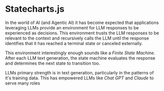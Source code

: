 # Statecharts.js

In the world of AI (and Agentic AI) it has become expected that applications leveraging LLMs provide an environment for LLM responses to be experienced as decisions.  This environment trusts the LLM responses to be relevant to the context and recursively calls the LLM until the response identifies that it has reached a terminal state or canceled externally.  

This environment interestingly enough sounds like a _Finite State Machine_.  After each LLM text generation, the state machine evaluates the response and determines the next state to transition too.

LLMs primary strength is in text generation, particularly in the patterns of it's training data.  This has empowered LLMs like _Chat GPT_ and _Claude_ to serve many roles 